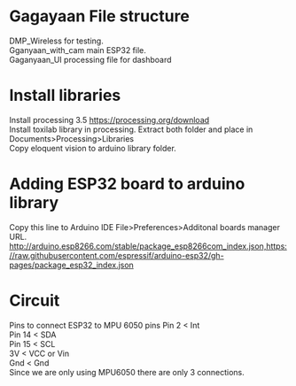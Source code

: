 # Gagayaan File structure
  DMP_Wireless for testing.\
  Gganyaan_with_cam main ESP32 file.\
  Gaganyaan_UI processing file for dashboard
# Install libraries
  Install processing 3.5 https://processing.org/download \
  Install toxilab library in processing. Extract both folder and place in Documents>Processing>Libraries \
  Copy eloquent vision to arduino library folder. 
# Adding ESP32 board to  arduino library
  Copy this line to Arduino IDE File>Preferences>Additonal boards manager URL. 
  http://arduino.esp8266.com/stable/package_esp8266com_index.json,https://raw.githubusercontent.com/espressif/arduino-esp32/gh-pages/package_esp32_index.json
# Circuit
 Pins to  connect ESP32 to MPU 6050 pins
 Pin 2 < Int \
 Pin 14 < SDA \
 Pin 15 < SCL \
 3V < VCC or Vin \
 Gnd < Gnd \
 Since we are only using MPU6050 there are only 3 connections. 

